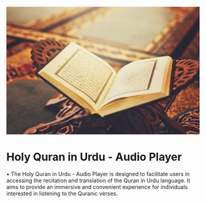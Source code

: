 ![](https://github.com/ZORO2045/Quran_live/blob/main/banner.jpg)
# Holy Quran in Urdu - Audio Player
• The Holy Quran in Urdu - Audio Player is designed to facilitate users in accessing the recitation and translation of the Quran in Urdu language. It aims to provide an immersive and convenient experience for individuals interested in listening to the Quranic verses.
